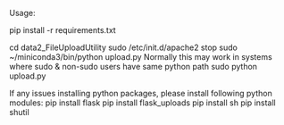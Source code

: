 Usage:

pip install -r requirements.txt

cd data2_FileUploadUtility
sudo /etc/init.d/apache2 stop
sudo ~/miniconda3/bin/python upload.py
Normally this may work in systems where sudo & non-sudo users have same python path
sudo python upload.py

If any issues installing python packages, please install following python modules:
pip install flask
pip install flask_uploads
pip install sh
pip install shutil
